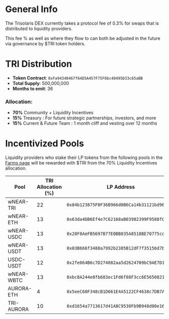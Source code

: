 
# General Info

The Trisolaris DEX currently takes a protocol fee of 0.3% for swaps that is distributed to liquidity providers. 

This fee % as well as where they flow to can both be adjusted in the future via governance by $TRI token holders.



# TRI Distribution

* **Token Contract**: `0xFa94348467f64D5A457F75F8bc40495D33c65aBB`
* **Total Supply**: 500,000,000
* **Months to emit**: 36

### Allocation:

* **70%** Community + Liquidity Incentives
* **15%** Treasury : For future strategic partnerships, investors, and more
* **15%** Current & Future Team : 1 month cliff and vesting over 12 months


# Incentivized Pools

Liquidity providers who stake their LP tokens from the following pools in the [Farms page](https://www.trisolaris.io/#/farm/1) will be rewarded with $TRI from the 70% Liquidity Incentives allocation.

| Pool       | TRI Allocation (%) | LP Address                                 | Explorer Link                                                                                       |
|------------|--------------------|--------------------------------------------|-----------------------------------------------------------------------------------------------------|
| wNEAR-TRI  |                 22 | `0x84b123875F0F36B966d0B6Ca14b31121bd9676AD`  | [Link](https://explorer.mainnet.aurora.dev/address/0x84b123875F0F36B966d0B6Ca14b31121bd9676AD/transactions) |
| wNEAR-ETH  |                 13 | `0x63da4DB6Ef4e7C62168aB03982399F9588fCd198` | [Link](https://explorer.mainnet.aurora.dev/address/0x63da4DB6Ef4e7C62168aB03982399F9588fCd198/transactions) |
| wNEAR-USDC |                 13 | `0x20F8AeFB5697B77E0BB835A8518BE70775cdA1b0` | [Link](https://explorer.mainnet.aurora.dev/address/0x20F8AeFB5697B77E0BB835A8518BE70775cdA1b0/transactions) |
| wNEAR-USDT |                 13 | `0x03B666f3488a7992b2385B12dF7f35156d7b29cD` | [Link](https://explorer.mainnet.aurora.dev/address/0x03B666f3488a7992b2385B12dF7f35156d7b29cD/transactions) |
| USDC-USDT  |                 12 | `0x2fe064B6c7D274082aa5d2624709bC9AE7D16C77` | [Link](https://explorer.mainnet.aurora.dev/address/0x2fe064B6c7D274082aa5d2624709bC9AE7D16C77/transactions) |
| wNEAR-WBTC |                 13 | `0xbc8A244e8fb683ec1Fd6f88F3cc6E565082174Eb` | [Link](https://explorer.mainnet.aurora.dev/address/0xbc8A244e8fb683ec1Fd6f88F3cc6E565082174Eb/transaction) | 
| AURORA-ETH  |                4 | `0x5eeC60F348cB1D661E4A5122CF4638c7DB7A886e` | [Link](https://explorer.mainnet.aurora.dev/address/0x5eeC60F348cB1D661E4A5122CF4638c7DB7A886e/transactions) |
| TRI-AURORA  |                10 | `0xd1654a7713617d41A8C9530Fb9B948d00e162194` | [Link](https://explorer.mainnet.aurora.dev/address/0xd1654a7713617d41A8C9530Fb9B948d00e162194/transactions) |


